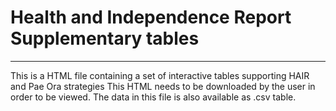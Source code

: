 # Health and Independence Report Supplementary tables
---------------------------------------------------------------------------
This is a HTML file containing a set of interactive tables supporting HAIR and Pae Ora strategies
This HTML needs to be downloaded by the user in order to be viewed.
The data in this file is also available as .csv table.
